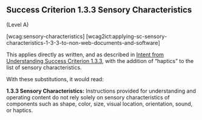 ## Success Criterion 1.3.3 Sensory Characteristics

(Level A)

[wcag:sensory-characteristics]
[wcag2ict:applying-sc-sensory-characteristics-1-3-3-to-non-web-documents-and-software]

This applies directly as written, and as described in [Intent from Understanding Success Criterion 1.3.3](https://www.w3.org/WAI/WCAG22/Understanding/sensory-characteristics#intent), with the addition of “haptics” to the list of sensory characteristics.

With these substitutions, it would read:

**1.3.3 Sensory Characteristics:** Instructions provided for understanding and operating content do not rely solely on sensory characteristics of components such as shape, color, size, visual location, orientation, sound, or haptics.
